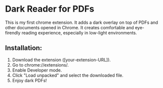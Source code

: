 # Dark Reader for PDFs

This is my first chrome extension. It adds a dark overlay on top of PDFs and other documents opened in Chrome.
It creates comfortable and eye-firendly reading experience, especially in low-light environments.

## Installation:

1. Download the extension ([your-extension-URL]).
2. Go to chrome://extensions/.
3. Enable Developer mode.
4. Click "Load unpacked" and select the downloaded file.
5. Enjoy dark PDFs!
